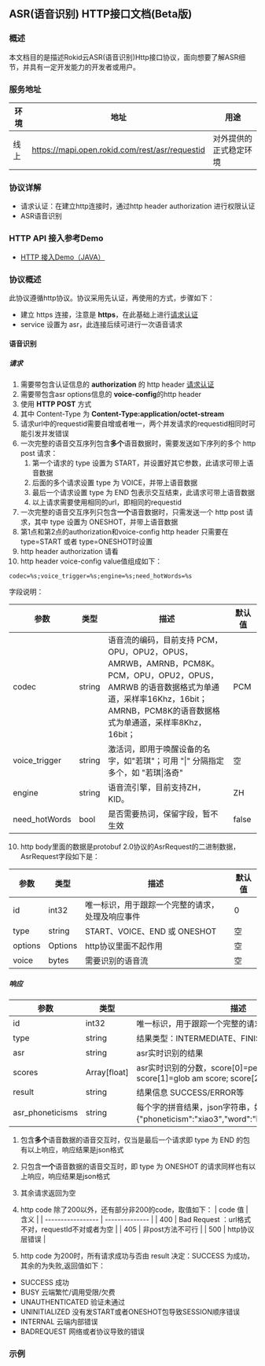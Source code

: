 ## ASR(语音识别) HTTP接口文档(Beta版)


### 概述

本文档目的是描述Rokid云ASR(语音识别)Http接口协议，面向想要了解ASR细节，并具有一定开发能力的开发者或用户。


### 服务地址

| 环境 | 地址                                   | 用途                   |
| ---- | -------------------------------------- | ---------------------- |
| 线上 | https://mapi.open.rokid.com/rest/asr/requestid       | 对外提供的正式稳定环境 |


### 协议详解

- 请求认证：在建立http连接时，通过http header authorization 进行权限认证
- ASR语音识别

### HTTP API 接入参考Demo
- [HTTP 接入Demo（JAVA）](https://github.com/Rokid/mapi-demo-outer)

### 协议概述

此协议遵循http协议。协议采用先认证，再使用的方式，步骤如下：

* 建立 https 连接，注意是 **https**，在此基础上进行[请求认证](https://developer.rokid.com/docs/3-ApiReference/mapi-doc/gw-auth-api.html)
* service 设置为 asr，此连接后续可进行一次语音请求



#### 语音识别

##### 请求

1. 需要带包含认证信息的 **authorization** 的 http header [请求认证](https://developer.rokid.com/docs/3-ApiReference/mapi-doc/gw-auth-api.html)
2. 需要带包含asr options信息的 **voice-config**的http header
2. 使用 **HTTP POST** 方式
3. 其中 Content-Type 为 **Content-Type:application/octet-stream**
4. 请求url中的requestid需要自增或者唯一，两个并发请求的requestid相同时可能引发并发错误
5. 一次完整的语音交互序列包含**多个**语音数据时，需要发送如下序列的多个 http post 请求：
   1. 第一个请求的 type 设置为 START，并设置好其它参数，此请求可带上语音数据
   2. 后面的多个请求设置 type  为 VOICE，并带上语音数据
   3. 最后一个请求设置 type 为 END 包表示交互结束，此请求可带上语音数据
   4. 以上请求需要使用相同的url，即相同的requestid
6. 一次完整的语音交互序列只包含**一个**语音数据时，只需发送一个 http post 请求，其中 type 设置为 ONESHOT，并带上语音数据
7. 第1点和第2点的authorization和voice-config http header 只需要在 type=START 或者 type=ONESHOT时设置
8. http header authorization 请看
9. http header voice-config value值组成如下：
 ```text
codec=%s;voice_trigger=%s;engine=%s;need_hotWords=%s
```
 字段说明：
 
| 参数     | 类型        | 描述                   | 默认值  |
| ------ | --------- | -------------------- | ---- |
| codec | string | 语音流的编码，目前支持 PCM，OPU，OPU2，OPUS，AMRWB，AMRNB，PCM8K。<br />PCM，OPU，OPU2，OPUS，AMRWB 的语音数据格式为单通道，采样率16Khz，16bit；<br />AMRNB，PCM8K的语音数据格式为单通道，采样率8Khz，16bit； | PCM  
| voice_trigger      | string | 激活词，即用于唤醒设备的名字，如"若琪"；可用 "\|" 分隔指定多个，如 "若琪\|洛奇" | 空   |
| engine    | string | 语音流引擎，目前支持ZH，KID。  | ZH |
| need_hotWords    | bool | 是否需要热词，保留字段，暂不生效  | false |

10. http body里面的数据是protobuf 2.0协议的AsrRequest的二进制数据，AsrRequest字段如下是：
  
  
  | 参数     | 类型        | 描述                   | 默认值  |
  | ------ | --------- | -------------------- | ---- |
  | id      | int32  | 唯一标识，用于跟踪一个完整的请求，处理及响应事件| 0     |
  | type   | string | START、VOICE、END 或 ONESHOT | 空  |
  | options    | Options     | http协议里面不起作用       | 空   |
  | voice  | bytes     | 需要识别的语音流      | 空   |
  


##### 响应

| 参数     | 类型     | 描述             |
| ------ | ------ | -------------- |
| id      | int32  | 唯一标识，用于跟踪一个完整的请求，处理及响应事件。 |
| type  | string | 结果类型：INTERMEDIATE、FINISH |
| asr    | string | asr实时识别的结果     |
| scores    | Array[float] | asr实时识别的分数，score[0]=per am score; score[1]=glob am score; score[2]=glob lm score     |
| result  | string | 结果信息  SUCCESS/ERROR等 |
| asr_phoneticisms | string | 每个字的拼音结果，json字符串，如“晓”字的拼音为{"phoneticism":"xiao3","word":"晓","type":"CHINESE"} |


1. 包含**多个**语音数据的语音交互时，仅当是最后一个请求即 type 为 END 的包有以上响应，响应结果是json格式
2. 只包含**一个**语音数据的语音交互时，即 type 为 ONESHOT 的请求同样也有以上响应，响应结果是json格式
3. 其余请求返回为空
4. http code 除了200以外，还有部分非200的code，取值如下：
| code 值         | 含义           |
| ----------------- | -------------- |
| 400           | Bad Request ：url格式不对，requestId不对或者为空 |
| 405           | 非post方法不可行       |
| 500           | http协议层错误     |


4. http code 为200时，所有请求成功与否由 result 决定：SUCCESS 为成功，其余的为失败,返回值如下：
  - SUCCESS 成功
  - BUSY 云端繁忙/调用受限/欠费
  - UNAUTHENTICATED 验证未通过
  - UNINITIALIZED 没有发START或者ONESHOT包导致SESSION顺序错误
  - INTERNAL 云端内部错误
  - BADREQUEST 网络或者协议导致的错误

### 示例

